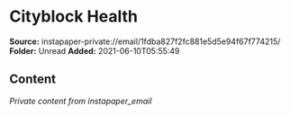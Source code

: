 # Cityblock Health

**Source:** instapaper-private://email/1fdba827f2fc881e5d5e94f67f774215/
**Folder:** Unread
**Added:** 2021-06-10T05:55:49




## Content
*Private content from instapaper_email*
